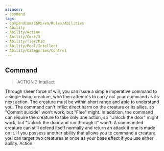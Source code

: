 ```yaml
---
aliases:
- Command
tags:
- Compendium/CSRD/en/Rules/Abilities
- Ability
- Ability/Action
- Ability/Cost/3
- Ability/Tier/Mid
- Ability/Pool/Intellect
- Ability/Categories/Control
---
```


  
## Command  
>ACTION 3  Intellect  
  
Through sheer force of will, you can issue a simple imperative command to a single living creature, who then attempts to carry out your command as its next action. The creature must be within short range and able to understand you. The command can't inflict direct harm on the creature or its allies, so "Commit suicide" won't work, but "Flee" might. In addition, the command can require the creature to take only one action, so "Unlock the door" might work, but "Unlock the door and run through it" won't. A commanded creature can still defend itself normally and return an attack if one is made on it. If you possess another ability that allows you to command a creature, you can target two creatures at once as your base effect if you use either ability. Action.